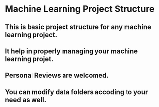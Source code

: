 # Machine Learning Project Structure
## This is basic project structure for any machine learning project.
## It help in properly managing your machine learning projet.
## Personal Reviews are welcomed. 
## You can modify data folders accoding to your need as well.

